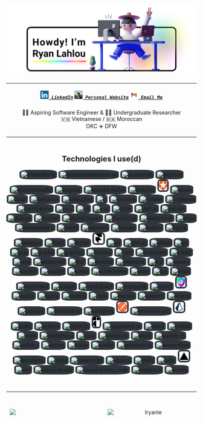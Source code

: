 <span style="display: flex; justify-content: center; align-items: center;" align="center">
  <img title="Hi, I'm Ryan Lahlou — an aspiring software engineer" alt="Hi, I'm Ryan Lahlou — an aspiring software engineer" style="width: 60rem" src="images/banner.png" />
</span>
<br>
<hr>

<h5 align="center">
  <code><a href="https://www.linkedin.com/in/lryanle/" title="LinkedIn Profile"><img width="22" src="images/linkedin.svg"> LinkedIn</a></code>
  <code><a href="https://www.ryanlahlou.com" title="Personal Website"><img width="22" src="images/website.jpeg"> Personal Website</a></code>
  <code><a href="mailto:contact@ryanlahlou.com" title="Email"><img width="22" src="images/email.png"> Email Me</a></code>
</h5>

<p align="center">
  👨‍💻 Aspiring Software Engineer & 🧑‍🔬 Undergraduate Researcher
  <br>
  🇻🇳 Vietnamese / 🇲🇦 Moroccan
  <br>
  OKC ✈️ DFW
</p>

<hr>
<br>
<p align="center">
  <span style="font-size: 1.25rem"><b>Technologies I use(d)</b></span>
  <br><br>
  <img style="background: #30363C; padding: .25rem; border-radius: 25%" title="aftereffects" height="25" src="https://cdn.jsdelivr.net/gh/devicons/devicon/icons/aftereffects/aftereffects-original.svg" />
  <img style="background: #30363C; padding: .25rem; border-radius: 25%" title="amazonwebservices" height="25" src="https://cdn.jsdelivr.net/gh/devicons/devicon/icons/amazonwebservices/amazonwebservices-original.svg" />
  <img style="background: #30363C; padding: .25rem; border-radius: 25%" title="anaconda" height="25" src="https://cdn.jsdelivr.net/gh/devicons/devicon/icons/anaconda/anaconda-original.svg" />
  <img style="background: #30363C; padding: .25rem; border-radius: 25%" title="android" height="25" src="https://cdn.jsdelivr.net/gh/devicons/devicon/icons/android/android-original.svg" />
  <img style="background: #30363C; padding: .25rem; border-radius: 25%" title="androidstudio" height="25" src="https://cdn.jsdelivr.net/gh/devicons/devicon/icons/androidstudio/androidstudio-original.svg" />
  <img style="background: #30363C; padding: .25rem; border-radius: 25%" title="angular" height="25" src="https://cdn.jsdelivr.net/gh/devicons/devicon/icons/angularjs/angularjs-original.svg" />
  <img style="background: #30363C; padding: .25rem; border-radius: 25%" title="apache kafka" height="25" src="https://cdn.jsdelivr.net/gh/devicons/devicon/icons/apachekafka/apachekafka-original.svg" />
  <img style="background: #30363C; padding: .25rem; border-radius: 25%" title="arduino" height="25" src="https://cdn.jsdelivr.net/gh/devicons/devicon/icons/arduino/arduino-original.svg" />
  <img style="background: #30363C; padding: .25rem; border-radius: 25%" title="auth0" height="25" src="./images/auth0.png" />
  <img style="background: #30363C; padding: .25rem; border-radius: 25%" title="azure" height="25" src="https://cdn.jsdelivr.net/gh/devicons/devicon/icons/azure/azure-original.svg" />
  <img style="background: #30363C; padding: .25rem; border-radius: 25%" title="bash" height="25" src="https://cdn.jsdelivr.net/gh/devicons/devicon/icons/bash/bash-original.svg" />
  <img style="background: #30363C; padding: .25rem; border-radius: 25%" title="behance" height="25" src="https://cdn.jsdelivr.net/gh/devicons/devicon/icons/behance/behance-original.svg" />
  <img style="background: #30363C; padding: .25rem; border-radius: 25%" title="bitbucket" height="25" src="https://cdn.jsdelivr.net/gh/devicons/devicon/icons/bitbucket/bitbucket-original.svg" />
  <img style="background: #30363C; padding: .25rem; border-radius: 25%" title="c" height="25" src="https://cdn.jsdelivr.net/gh/devicons/devicon/icons/c/c-original.svg" />
  <img style="background: #30363C; padding: .25rem; border-radius: 25%" title="chrome" height="25" src="https://cdn.jsdelivr.net/gh/devicons/devicon/icons/chrome/chrome-original.svg" />
  <img style="background: #30363C; padding: .25rem; border-radius: 25%" title="cmake" height="25" src="https://cdn.jsdelivr.net/gh/devicons/devicon/icons/cmake/cmake-original.svg" />
  <img style="background: #30363C; padding: .25rem; border-radius: 25%" title="codepen" height="25" src="https://cdn.jsdelivr.net/gh/devicons/devicon/icons/codepen/codepen-plain.svg" />
  <img style="background: #30363C; padding: .25rem; border-radius: 25%" title="confluence" height="25" src="https://cdn.jsdelivr.net/gh/devicons/devicon/icons/confluence/confluence-original.svg" />
  <img style="background: #30363C; padding: .25rem; border-radius: 25%" title="c++" height="25" src="https://cdn.jsdelivr.net/gh/devicons/devicon/icons/cplusplus/cplusplus-original.svg" />
  <img style="background: #30363C; padding: .25rem; border-radius: 25%" title="c#" height="25" src="https://cdn.jsdelivr.net/gh/devicons/devicon/icons/csharp/csharp-original.svg" />
  <img style="background: #30363C; padding: .25rem; border-radius: 25%" title="css" height="25" src="https://cdn.jsdelivr.net/gh/devicons/devicon/icons/css3/css3-original.svg" />
  <img style="background: #30363C; padding: .25rem; border-radius: 25%" title="d3.js" height="25" src="https://cdn.jsdelivr.net/gh/devicons/devicon/icons/d3js/d3js-original.svg" />
  <img style="background: #30363C; padding: .25rem; border-radius: 25%" title="dart.js" height="25" src="https://cdn.jsdelivr.net/gh/devicons/devicon/icons/dart/dart-original.svg" />
  <img style="background: #30363C; padding: .25rem; border-radius: 25%" title="debian" height="25" src="https://cdn.jsdelivr.net/gh/devicons/devicon/icons/debian/debian-original.svg" />
  <img style="background: #30363C; padding: .25rem; border-radius: 25%" title="django" height="25" src="https://cdn.jsdelivr.net/gh/devicons/devicon/icons/django/django-plain.svg" />
  <img style="background: #30363C; padding: .25rem; border-radius: 25%" title="docker" height="25" src="https://cdn.jsdelivr.net/gh/devicons/devicon/icons/docker/docker-plain.svg" />
  <img style="background: #30363C; padding: .25rem; border-radius: 25%" title="digital ocean" height="25" src="https://cdn.jsdelivr.net/gh/devicons/devicon/icons/digitalocean/digitalocean-original.svg" />
  <img style="background: #30363C; padding: .25rem; border-radius: 25%" title="discord.js" height="25" src="https://cdn.jsdelivr.net/gh/devicons/devicon/icons/discordjs/discordjs-original.svg" />
  <img style="background: #30363C; padding: .25rem; border-radius: 25%" title="electron.js" height="25" src="https://cdn.jsdelivr.net/gh/devicons/devicon/icons/electron/electron-original.svg" />
  <img style="background: #30363C; padding: .25rem; border-radius: 25%" title="elixir" height="25" src="https://cdn.jsdelivr.net/gh/devicons/devicon/icons/elixir/elixir-original.svg" />
  <img style="background: #30363C; padding: .25rem; border-radius: 25%" title="embedded c" height="25" src="https://cdn.jsdelivr.net/gh/devicons/devicon/icons/embeddedc/embeddedc-original.svg" />
  <img style="background: #30363C; padding: .25rem; border-radius: 25%" title="eslint" height="25" src="https://cdn.jsdelivr.net/gh/devicons/devicon/icons/eslint/eslint-original.svg" />
  <img style="background: #30363C; padding: .25rem; border-radius: 25%" title="express" height="25" src="https://cdn.jsdelivr.net/gh/devicons/devicon/icons/express/express-original.svg" />
  <img style="background: #30363C; padding: .25rem; border-radius: 25%" title="fastapi" height="25" src="https://cdn.jsdelivr.net/gh/devicons/devicon/icons/fastapi/fastapi-original.svg" />
  <img style="background: #30363C; padding: .25rem; border-radius: 25%" title="fedora" height="25" src="https://cdn.jsdelivr.net/gh/devicons/devicon/icons/fedora/fedora-original.svg" />
  <img style="background: #30363C; padding: .25rem; border-radius: 25%" title="figma" height="25" src="https://cdn.jsdelivr.net/gh/devicons/devicon/icons/figma/figma-original.svg" />
  <img style="background: #30363C; padding: .25rem; border-radius: 25%" title="firebase" height="25" src="https://cdn.jsdelivr.net/gh/devicons/devicon/icons/firebase/firebase-plain.svg" />
  <img style="background: #30363C; padding: .25rem; border-radius: 25%" title="flask" height="25" src="https://cdn.jsdelivr.net/gh/devicons/devicon/icons/flask/flask-original.svg" />
  <img style="background: #30363C; padding: .25rem; border-radius: 25%" title="flutter" height="25" src="https://cdn.jsdelivr.net/gh/devicons/devicon/icons/flutter/flutter-original.svg" />
  <img style="background: #30363C; padding: .25rem; border-radius: 25%" title="framer" height="25" src="./images/framer.svg" />
  <img style="background: #30363C; padding: .25rem; border-radius: 25%" title="git" height="25" src="https://cdn.jsdelivr.net/gh/devicons/devicon/icons/git/git-original.svg" />
  <img style="background: #30363C; padding: .25rem; border-radius: 25%" title="github" height="25" src="https://cdn.jsdelivr.net/gh/devicons/devicon/icons/github/github-original.svg" />
  <img style="background: #30363C; padding: .25rem; border-radius: 25%" title="gitlab" height="25" src="https://cdn.jsdelivr.net/gh/devicons/devicon/icons/gitlab/gitlab-original.svg" />
  <img style="background: #30363C; padding: .25rem; border-radius: 25%" title="go" height="25" src="https://cdn.jsdelivr.net/gh/devicons/devicon/icons/go/go-original-wordmark.svg" />
  <img style="background: #30363C; padding: .25rem; border-radius: 25%" title="gcp" height="25" src="https://cdn.jsdelivr.net/gh/devicons/devicon/icons/googlecloud/googlecloud-original.svg" />
  <img style="background: #30363C; padding: .25rem; border-radius: 25%" title="gradle" height="25" src="https://cdn.jsdelivr.net/gh/devicons/devicon/icons/gradle/gradle-plain.svg" />
  <img style="background: #30363C; padding: .25rem; border-radius: 25%" title="graphql" height="25" src="https://cdn.jsdelivr.net/gh/devicons/devicon/icons/graphql/graphql-plain.svg" />
  <img style="background: #30363C; padding: .25rem; border-radius: 25%" title="heroku" height="25" src="https://cdn.jsdelivr.net/gh/devicons/devicon/icons/heroku/heroku-plain.svg" />
  <img style="background: #30363C; padding: .25rem; border-radius: 25%" title="html" height="25" src="https://cdn.jsdelivr.net/gh/devicons/devicon/icons/html5/html5-original.svg" />
  <img style="background: #30363C; padding: .25rem; border-radius: 25%" title="illustrator" height="25" src="https://cdn.jsdelivr.net/gh/devicons/devicon/icons/illustrator/illustrator-plain.svg" />
  <img style="background: #30363C; padding: .25rem; border-radius: 25%" title="intellij" height="25" src="https://cdn.jsdelivr.net/gh/devicons/devicon/icons/intellij/intellij-original.svg" />
  <img style="background: #30363C; padding: .25rem; border-radius: 25%" title="java" height="25" src="https://cdn.jsdelivr.net/gh/devicons/devicon/icons/java/java-original.svg" />
  <img style="background: #30363C; padding: .25rem; border-radius: 25%" title="javascript" height="25" src="https://cdn.jsdelivr.net/gh/devicons/devicon/icons/javascript/javascript-original.svg" />
  <img style="background: #30363C; padding: .25rem; border-radius: 25%" title="jest" height="25" src="https://cdn.jsdelivr.net/gh/devicons/devicon/icons/jest/jest-plain.svg" />
  <img style="background: #30363C; padding: .25rem; border-radius: 25%" title="jenkins" height="25" src="https://cdn.jsdelivr.net/gh/devicons/devicon/icons/jenkins/jenkins-original.svg" />
  <img style="background: #30363C; padding: .25rem; border-radius: 25%" title="jetbrains" height="25" src="https://cdn.jsdelivr.net/gh/devicons/devicon/icons/jetbrains/jetbrains-original.svg" />
  <img style="background: #30363C; padding: .25rem; border-radius: 25%" title="jira" height="25" src="https://cdn.jsdelivr.net/gh/devicons/devicon/icons/jira/jira-original.svg" />
  <img style="background: #30363C; padding: .25rem; border-radius: 25%" title="jquery" height="25" src="https://cdn.jsdelivr.net/gh/devicons/devicon/icons/jquery/jquery-original.svg" />
  <img style="background: #30363C; padding: .25rem; border-radius: 25%" title="jupyter" height="25" src="https://cdn.jsdelivr.net/gh/devicons/devicon/icons/jupyter/jupyter-original-wordmark.svg" />
  <img style="background: #30363C; padding: .25rem; border-radius: 25%" title="kaggle" height="25" src="https://cdn.jsdelivr.net/gh/devicons/devicon/icons/kaggle/kaggle-original.svg" />
  <img style="background: #30363C; padding: .25rem; border-radius: 25%" title="kotlin" height="25" src="https://cdn.jsdelivr.net/gh/devicons/devicon/icons/kotlin/kotlin-original.svg" />
  <img style="background: #30363C; padding: .25rem; border-radius: 25%" title="kubernetes" height="25" src="https://cdn.jsdelivr.net/gh/devicons/devicon/icons/kubernetes/kubernetes-plain.svg" />
  <img style="background: #30363C; padding: .25rem; border-radius: 25%" title="latex" height="25" src="https://cdn.jsdelivr.net/gh/devicons/devicon/icons/latex/latex-original.svg" />
  <img style="background: #30363C; padding: .25rem; border-radius: 25%" title="lua" height="25" src="https://cdn.jsdelivr.net/gh/devicons/devicon/icons/lua/lua-original-wordmark.svg" />
  <img style="background: #30363C; padding: .25rem; border-radius: 25%" title="linux" height="25" src="https://cdn.jsdelivr.net/gh/devicons/devicon/icons/linux/linux-original.svg" />
  <img style="background: #30363C; padding: .25rem; border-radius: 25%" title="materialui" height="25" src="https://cdn.jsdelivr.net/gh/devicons/devicon/icons/materialui/materialui-original.svg" />
  <img style="background: #30363C; padding: .25rem; border-radius: 25%" title="matlab" height="25" src="https://cdn.jsdelivr.net/gh/devicons/devicon/icons/matlab/matlab-original.svg" />
  <img style="background: #30363C; padding: .25rem; border-radius: 25%" title="markdown" height="25" src="https://cdn.jsdelivr.net/gh/devicons/devicon/icons/markdown/markdown-original.svg" />
  <img style="background: #30363C; padding: .25rem; border-radius: 25%" title="mongodb" height="25" src="https://cdn.jsdelivr.net/gh/devicons/devicon/icons/mongodb/mongodb-original.svg" />
  <img style="background: #30363C; padding: .25rem; border-radius: 25%" title="mysql" height="25" src="https://cdn.jsdelivr.net/gh/devicons/devicon/icons/mysql/mysql-original.svg" />
  <img style="background: #30363C; padding: .25rem; border-radius: 25%" title="nextauth" height="25" src="./images/nextauth.png" />
  <img style="background: #30363C; padding: .25rem; border-radius: 25%" title="nextjs" height="25" src="https://cdn.jsdelivr.net/gh/devicons/devicon/icons/nextjs/nextjs-original.svg" />
  <img style="background: #30363C; padding: .25rem; border-radius: 25%" title="nginx" height="25" src="https://cdn.jsdelivr.net/gh/devicons/devicon/icons/nginx/nginx-original.svg" />
  <img style="background: #30363C; padding: .25rem; border-radius: 25%" title="nodejs" height="25" src="https://cdn.jsdelivr.net/gh/devicons/devicon/icons/nodejs/nodejs-original.svg" />
  <img style="background: #30363C; padding: .25rem; border-radius: 25%" title="npm" height="25" src="https://cdn.jsdelivr.net/gh/devicons/devicon/icons/npm/npm-original-wordmark.svg" />
  <img style="background: #30363C; padding: .25rem; border-radius: 25%" title="numpy" height="25" src="https://cdn.jsdelivr.net/gh/devicons/devicon/icons/numpy/numpy-original.svg" />
  <img style="background: #30363C; padding: .25rem; border-radius: 25%" title="opencv" height="25" src="https://cdn.jsdelivr.net/gh/devicons/devicon/icons/opencv/opencv-original.svg" />
  <img style="background: #30363C; padding: .25rem; border-radius: 25%" title="oracle" height="25" src="https://cdn.jsdelivr.net/gh/devicons/devicon/icons/oracle/oracle-original.svg" />
  <img style="background: #30363C; padding: .25rem; border-radius: 25%" title="pandas" height="25" src="https://cdn.jsdelivr.net/gh/devicons/devicon/icons/pandas/pandas-original.svg" />
  <img style="background: #30363C; padding: .25rem; border-radius: 25%" title="photoshop" height="25" src="https://cdn.jsdelivr.net/gh/devicons/devicon/icons/photoshop/photoshop-plain.svg" />
  <img style="background: #30363C; padding: .25rem; border-radius: 25%" title="postgres" height="25" src="https://cdn.jsdelivr.net/gh/devicons/devicon/icons/postgresql/postgresql-original.svg" />
  <img style="background: #30363C; padding: .25rem; border-radius: 25%" title="postman" height="25" src="./images/postman.svg" />
  <img style="background: #30363C; padding: .25rem; border-radius: 25%" title="premiere pro" height="25" src="https://cdn.jsdelivr.net/gh/devicons/devicon/icons/premierepro/premierepro-original.svg" />
  <img style="background: #30363C; padding: .25rem; border-radius: 25%" title="prisma" height="25" src="./images/prisma.png" />
  <img style="background: #30363C; padding: .25rem; border-radius: 25%" title="putty" height="25" src="https://cdn.jsdelivr.net/gh/devicons/devicon/icons/putty/putty-original.svg" />
  <img style="background: #30363C; padding: .25rem; border-radius: 25%" title="python" height="25" src="https://cdn.jsdelivr.net/gh/devicons/devicon/icons/python/python-original.svg" />
  <img style="background: #30363C; padding: .25rem; border-radius: 25%" title="pytorch" height="25" src="https://cdn.jsdelivr.net/gh/devicons/devicon/icons/pytorch/pytorch-original.svg" />
  <img style="background: #30363C; padding: .25rem; border-radius: 25%" title="radix" height="25" src="./images/radix.png" />
  <img style="background: #30363C; padding: .25rem; border-radius: 25%" title="raspberry pi" height="25" src="https://cdn.jsdelivr.net/gh/devicons/devicon/icons/raspberrypi/raspberrypi-original.svg" />
  <img style="background: #30363C; padding: .25rem; border-radius: 25%" title="react" height="25" src="https://cdn.jsdelivr.net/gh/devicons/devicon/icons/react/react-original.svg" />
  <img style="background: #30363C; padding: .25rem; border-radius: 25%" title="redhat" height="25" src="https://cdn.jsdelivr.net/gh/devicons/devicon/icons/redhat/redhat-original.svg" />
  <img style="background: #30363C; padding: .25rem; border-radius: 25%" title="redis" height="25" src="https://cdn.jsdelivr.net/gh/devicons/devicon/icons/redis/redis-original.svg" />
  <img style="background: #30363C; padding: .25rem; border-radius: 25%" title="salesforce" height="25" src="https://cdn.jsdelivr.net/gh/devicons/devicon/icons/salesforce/salesforce-original.svg" />
  <img style="background: #30363C; padding: .25rem; border-radius: 25%" title="sass" height="25" src="https://cdn.jsdelivr.net/gh/devicons/devicon/icons/sass/sass-original.svg" />
  <img style="background: #30363C; padding: .25rem; border-radius: 25%" title="selenium" height="25" src="https://cdn.jsdelivr.net/gh/devicons/devicon/icons/selenium/selenium-original.svg" />
  <img style="background: #30363C; padding: .25rem; border-radius: 25%" title="slack" height="25" src="https://cdn.jsdelivr.net/gh/devicons/devicon/icons/slack/slack-original.svg" />
  <img style="background: #30363C; padding: .25rem; border-radius: 25%" title="socket.io" height="25" src="https://cdn.jsdelivr.net/gh/devicons/devicon/icons/socketio/socketio-original.svg" />
  <img style="background: #30363C; padding: .25rem; border-radius: 25%" title="solidity" height="25" src="https://cdn.jsdelivr.net/gh/devicons/devicon/icons/solidity/solidity-original.svg" />
  <img style="background: #30363C; padding: .25rem; border-radius: 25%" title="spring" height="25" src="https://cdn.jsdelivr.net/gh/devicons/devicon/icons/spring/spring-original.svg" />
  <img style="background: #30363C; padding: .25rem; border-radius: 25%" title="sqlite" height="25" src="https://cdn.jsdelivr.net/gh/devicons/devicon/icons/sqlite/sqlite-original.svg" />
  <img style="background: #30363C; padding: .25rem; border-radius: 25%" title="svelte" height="25" src="https://cdn.jsdelivr.net/gh/devicons/devicon/icons/svelte/svelte-original.svg" />
  <img style="background: #30363C; padding: .25rem; border-radius: 25%" title="tailwindcss" height="25" src="https://cdn.jsdelivr.net/gh/devicons/devicon/icons/tailwindcss/tailwindcss-plain.svg" />
  <img style="background: #30363C; padding: .25rem; border-radius: 25%" title="tensorflow" height="25" src="https://cdn.jsdelivr.net/gh/devicons/devicon/icons/tensorflow/tensorflow-original.svg" />
  <img style="background: #30363C; padding: .25rem; border-radius: 25%" title="terraform" height="25" src="https://cdn.jsdelivr.net/gh/devicons/devicon/icons/terraform/terraform-original.svg" />
  <img style="background: #30363C; padding: .25rem; border-radius: 25%" title="trello" height="25" src="https://cdn.jsdelivr.net/gh/devicons/devicon/icons/trello/trello-plain.svg" />
  <img style="background: #30363C; padding: .25rem; border-radius: 25%" title="typescript" height="25" src="https://cdn.jsdelivr.net/gh/devicons/devicon/icons/typescript/typescript-original.svg" />
  <img style="background: #30363C; padding: .25rem; border-radius: 25%" title="ubuntu" height="25" src="https://cdn.jsdelivr.net/gh/devicons/devicon/icons/ubuntu/ubuntu-plain.svg" />
  <img style="background: #30363C; padding: .25rem; border-radius: 25%" title="unity" height="25" src="https://cdn.jsdelivr.net/gh/devicons/devicon/icons/unity/unity-original.svg" />
  <img style="background: #30363C; padding: .25rem; border-radius: 25%" title="unix" height="25" src="https://cdn.jsdelivr.net/gh/devicons/devicon/icons/unix/unix-original.svg" />
  <img style="background: #30363C; padding: .25rem; border-radius: 25%" title="vercel" height="25" src="./images/vercel.svg" />
  <img style="background: #30363C; padding: .25rem; border-radius: 25%" title="vim" height="25" src="https://cdn.jsdelivr.net/gh/devicons/devicon/icons/vim/vim-original.svg" />
  <img style="background: #30363C; padding: .25rem; border-radius: 25%" title="visual studio" height="25" src="https://cdn.jsdelivr.net/gh/devicons/devicon/icons/visualstudio/visualstudio-plain.svg" />
  <img style="background: #30363C; padding: .25rem; border-radius: 25%" title="visual studio code" height="25" src="https://cdn.jsdelivr.net/gh/devicons/devicon/icons/vscode/vscode-original.svg" />
  <img style="background: #30363C; padding: .25rem; border-radius: 25%" title="webpack" height="25" src="https://cdn.jsdelivr.net/gh/devicons/devicon/icons/webpack/webpack-original.svg" />
  <img style="background: #30363C; padding: .25rem; border-radius: 25%" title="xcode" height="25" src="https://cdn.jsdelivr.net/gh/devicons/devicon/icons/xcode/xcode-original.svg" />
</p>
<br>
<hr>
<br>
<p align=center>
  <div align=center style="display: flex; justify-content: center; align-items: stretch; gap: 2rem">
    <img align="right" style="width: 45%;" src="https://github-readme-stats.vercel.app/api?username=lryanle&show_icons=true&theme=vue-dark&border_color=61dafb&hide_border=true" />
      <img align="left" style="width: 45%" src="https://streak-stats.demolab.com/?user=lryanle&theme=vue-dark&border=61dafb&hide_border=true&mode=weekly" alt="lryanle" />
  </div>
</p>